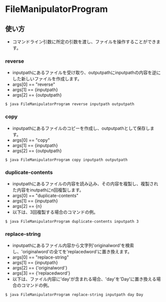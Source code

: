 # FileManipulatorProgram

## 使い方
- コマンドライン引数に所定の引数を渡し、ファイルを操作することができます。

### reverse
- inputpathにあるファイルを受け取り、outputpathにinputpathの内容を逆にした新しいファイルを作成します。
- args[0] == "reverse" 
- args[1] == {inputpath}
- args[2] == {outputpath}

``````
$ java FileManipulatorProgram reverse inputpath outputpath
``````

### copy
- inputpathにあるファイルのコピーを作成し、outputpathとして保存します。
- args[0] == "copy" 
- args[1] == {inputpath}
- args[2] == {outputpath}

``````
$ java FileManipulatorProgram copy inputpath outputpath
``````

### duplicate-contents
- inputpathにあるファイルの内容を読み込み、その内容を複製し、複製された内容をinutpathにn回複製します。
- args[0] == "duplicate-contents"
- args[1] == {inputpath}
- args[2] == {n}
- 以下は、3回複製する場合のコマンドの例。

``````
$ java FileManipulatorProgram duplicate-contents inputpath 3
``````

### replace-string
- inputpathにあるファイル内容から文字列'originalword'を検索し、'originalword'の全てを'replacedword'に置き換えます。
- args[0] == "replace-string"
- args[1] == {inputpath}
- args[2] == {'originalword'}
- args[3] == {'replacedword'}
- 以下は、ファイル内容に'day'が含まれる場合、'day'を'Day'に置き換える場合のコマンドの例。

``````
$ java FileManipulatorProgram replace-string inputpath day Day
``````